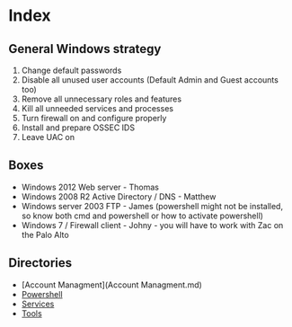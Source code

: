 # Index

## General Windows strategy

1. Change default passwords
2. Disable all unused user accounts (Default Admin and Guest accounts too)
3. Remove all unnecessary roles and features 
4. Kill all unneeded services and processes
5. Turn firewall on and configure properly
6. Install and prepare OSSEC IDS
7. Leave UAC on

## Boxes

* Windows 2012 Web server - Thomas
* Windows 2008 R2 Active Directory / DNS - Matthew
* Windows server 2003 FTP - James 
(powershell might not be installed, so know both cmd and powershell or how to activate powershell)
* Windows 7 / Firewall client - Johny - you will have to work with Zac on the Palo Alto

## Directories

* [Account Managment](Account Managment.md)
* [Powershell](Powershell.md)
* [Services](Services/Overview.md)
* [Tools](Tools.md)


